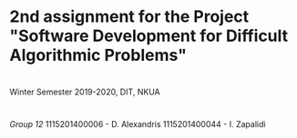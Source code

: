 # 2nd assignment for the Project "Software Development for Difficult Algorithmic Problems"

#

Winter Semester 2019-2020, DIT, NKUA
#

*Group 12*
1115201400006 - D. Alexandris
1115201400044 - I. Zapalidi
